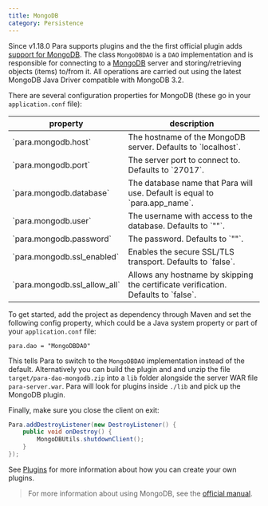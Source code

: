 ```yaml
---
title: MongoDB
category: Persistence
---
```


Since v1.18.0 Para supports plugins and the the first official plugin adds [support for MongoDB](https://github.com/Erudika/para-dao-mongodb).
The class `MongoDBDAO` is a `DAO` implementation and is responsible for connecting to a [MongoDB](https://www.mongodb.org/)
server and storing/retrieving objects (items) to/from it. All operations are carried out using the latest MongoDB
Java Driver compatible with MongoDB 3.2.

There are several configuration properties for MongoDB (these go in your `application.conf` file):

<table class="table table-striped">
	<thead>
		<tr>
			<th>property</th>
			<th>description</th>
		</tr>
	</thead>
	<tbody>
		<tr><td>`para.mongodb.host`</td><td> The hostname of the MongoDB server. Defaults to `localhost`.</td></tr>
		<tr><td>`para.mongodb.port`</td><td> The server port to connect to. Defaults to `27017`.</td></tr>
		<tr><td>`para.mongodb.database`</td><td> The database name that Para will use. Default is equal to `para.app_name`.</td></tr>
		<tr><td>`para.mongodb.user`</td><td> The username with access to the database. Defaults to `""`.</td></tr>
		<tr><td>`para.mongodb.password`</td><td> The password. Defaults to `""`.</td></tr>
		<tr><td>`para.mongodb.ssl_enabled`</td><td> Enables the secure SSL/TLS transport. Defaults to `false`.</td></tr>
		<tr><td>`para.mongodb.ssl_allow_all`</td><td> Allows any hostname by skipping the certificate verification. Defaults to `false`.</td></tr>
	</tbody>
</table>

To get started, add the project as dependency through Maven and set the following config property, which could be a
Java system property or part of your `application.conf` file:
```
para.dao = "MongoDBDAO"
```

This tells Para to switch to the `MongoDBDAO` implementation instead of the default.
Alternatively you can build the plugin and and unzip the file `target/para-dao-mongodb.zip` into a `lib` folder
alongside the server WAR file `para-server.war`. Para will look for plugins inside `./lib` and pick up the MongoDB plugin.

Finally, make sure you close the client on exit:

```java
Para.addDestroyListener(new DestroyListener() {
    public void onDestroy() {
        MongoDBUtils.shutdownClient();
    }
});
```
See [Plugins](#008-plugins) for more information about how you can create your own plugins.

> For more information about using MongoDB, see the [official manual](https://docs.mongodb.org/manual/).
